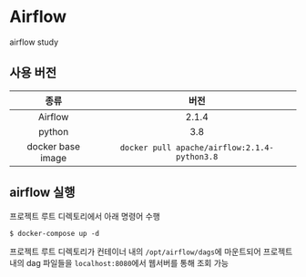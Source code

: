 # Airflow
airflow study

## 사용 버전

|        종류         |                      버전                      |
|:-----------------:|:--------------------------------------------:|
|      Airflow      |                    2.1.4                     |     
|      python       |                     3.8                      |   
| docker base image | `docker pull apache/airflow:2.1.4-python3.8` |  


## airflow 실행
프로젝트 루트 디렉토리에서 아래 명령어 수행  
```shell
$ docker-compose up -d
```
프로젝트 루트 디렉토리가 컨테이너 내의 `/opt/airflow/dags`에 마운트되어 프로젝트 내의 dag 파일들을 `localhost:8080`에서 웹서버를 통해 조회 가능 